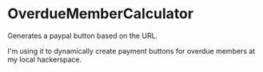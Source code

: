 OverdueMemberCalculator
=======================

Generates a paypal button based on the URL.

I'm using it to dynamically create payment buttons for overdue members at my local hackerspace.
